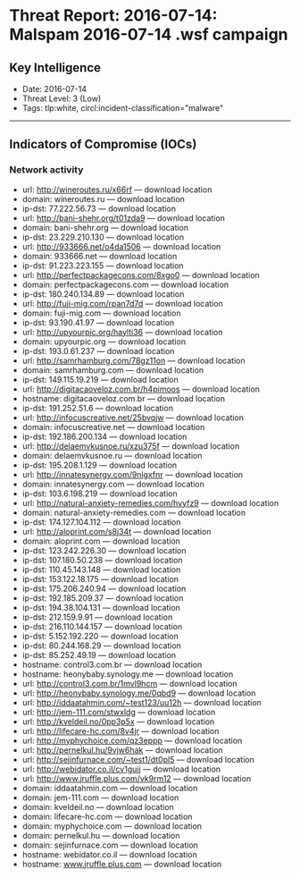 # Threat Report: 2016-07-14: Malspam 2016-07-14 .wsf campaign


## Key Intelligence
* Date: 2016-07-14
* Threat Level: 3 (Low)
* Tags: tlp:white, circl:incident-classification="malware"

---

## Indicators of Compromise (IOCs)
### Network activity
* url: http://wineroutes.ru/x66rf — download location
* domain: wineroutes.ru — download location
* ip-dst: 77.222.56.73 — download location
* url: http://bani-shehr.org/t01zda9 — download location
* domain: bani-shehr.org — download location
* ip-dst: 23.229.210.130 — download location
* url: http://933666.net/o4da1506 — download location
* domain: 933666.net — download location
* ip-dst: 91.223.223.155 — download location
* url: http://perfectpackagecons.com/8xgo0 — download location
* domain: perfectpackagecons.com — download location
* ip-dst: 180.240.134.89 — download location
* url: http://fuji-mig.com/rpan7d7d — download location
* domain: fuji-mig.com — download location
* ip-dst: 93.190.41.97 — download location
* url: http://upyourpic.org/haylti36 — download location
* domain: upyourpic.org — download location
* ip-dst: 193.0.61.237 — download location
* url: http://samrhamburg.com/78gz11on — download location
* domain: samrhamburg.com — download location
* ip-dst: 149.115.19.219 — download location
* url: http://digitacaoveloz.com.br/h4pimoos — download location
* hostname: digitacaoveloz.com.br — download location
* ip-dst: 191.252.51.6 — download location
* url: http://infocuscreative.net/25bvqjw — download location
* domain: infocuscreative.net — download location
* ip-dst: 192.186.200.134 — download location
* url: http://delaemvkusnoe.ru/xzu375f — download location
* domain: delaemvkusnoe.ru — download location
* ip-dst: 195.208.1.129 — download location
* url: http://innatesynergy.com/9nlgxfnr — download location
* domain: innatesynergy.com — download location
* ip-dst: 103.6.198.219 — download location
* url: http://natural-anxiety-remedies.com/hyyfz9 — download location
* domain: natural-anxiety-remedies.com — download location
* ip-dst: 174.127.104.112 — download location
* url: http://aloprint.com/s8j34t — download location
* domain: aloprint.com — download location
* ip-dst: 123.242.226.30 — download location
* ip-dst: 107.180.50.238 — download location
* ip-dst: 110.45.143.148 — download location
* ip-dst: 153.122.18.175 — download location
* ip-dst: 175.206.240.94 — download location
* ip-dst: 192.185.209.37 — download location
* ip-dst: 194.38.104.131 — download location
* ip-dst: 212.159.9.91 — download location
* ip-dst: 216.110.144.157 — download location
* ip-dst: 5.152.192.220 — download location
* ip-dst: 80.244.168.29 — download location
* ip-dst: 85.252.49.19 — download location
* hostname: control3.com.br — download location
* hostname: heonybaby.synology.me — download location
* url: http://control3.com.br/1mvl9hcm — download location
* url: http://heonybaby.synology.me/0qbd9 — download location
* url: http://iddaatahmin.com/~test123/uu12h — download location
* url: http://jem-111.com/stwxldg — download location
* url: http://kveldeil.no/0pp3p5x — download location
* url: http://lifecare-hc.com/8v4jr — download location
* url: http://myphychoice.com/qz3eppp — download location
* url: http://pernelkul.hu/9vjw6hak — download location
* url: http://sejinfurnace.com/~test1/dt0pl5 — download location
* url: http://webidator.co.il/cv1gujj — download location
* url: http://www.jruffle.plus.com/vk9rm12 — download location
* domain: iddaatahmin.com — download location
* domain: jem-111.com — download location
* domain: kveldeil.no — download location
* domain: lifecare-hc.com — download location
* domain: myphychoice.com — download location
* domain: pernelkul.hu — download location
* domain: sejinfurnace.com — download location
* hostname: webidator.co.il — download location
* hostname: www.jruffle.plus.com — download location
